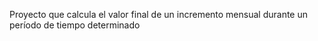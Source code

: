 Proyecto que calcula el valor final de un incremento mensual durante un período de tiempo determinado
